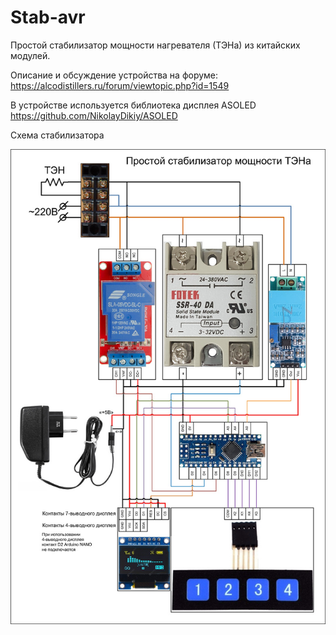 # Stab-avr
Простой стабилизатор мощности нагревателя (ТЭНа) из китайских модулей.

Описание и обсуждение устройства на форуме:
https://alcodistillers.ru/forum/viewtopic.php?id=1549

В устройстве используется библиотека дисплея ASOLED
https://github.com/NikolayDikiy/ASOLED

Схема стабилизатора

<img src="https://github.com/JohnJohnov/Stab-avr/blob/main/Stab-avr_circuit.jpg" alt="alt text" style="max-width:100%;">
